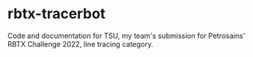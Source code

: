 # rbtx-tracerbot
Code and documentation for TSU, my team's submission for Petrosains' RBTX Challenge 2022, line tracing category.
